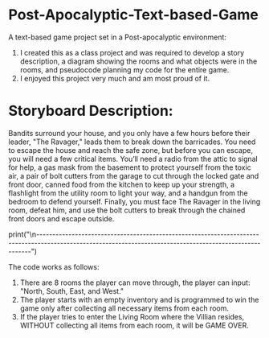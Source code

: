 # Post-Apocalyptic-Text-based-Game
A text-based game project set in a Post-apocalyptic environment:

1. I created this as a class project and was required to develop a story description, a diagram showing the rooms and what objects were in the rooms, and pseudocode planning my code for the entire game.
2. I enjoyed this project very much and am most proud of it.

# Storyboard Description:

Bandits surround your house, and you only have a few hours before their leader, "The Ravager," leads them to break down the barricades. You need to escape the house and reach the safe zone, but before you can escape, you will need a few critical items. You’ll need a radio from the attic to signal for help, a gas mask from the basement to protect yourself from the toxic air, a pair of bolt cutters from the garage to cut through the locked gate and front door, canned food from the kitchen to keep up your strength, a flashlight from the utility room to light your way, and a handgun from the bedroom to defend yourself. Finally, you must face The Ravager in the living room, defeat him, and use the bolt cutters to break through the chained front doors and escape outside.

print("\n----------------------------------------------------------------------------------------------------------------------------------------------------------")

The code works as follows:

1. There are 8 rooms the player can move through, the player can input: "North, South, East, and West."
2. The player starts with an empty inventory and is programmed to win the game only after collecting all necessary items from each room.
3. If the player tries to enter the Living Room where the Villian resides, WITHOUT collecting all items from each room, it will be GAME OVER.
